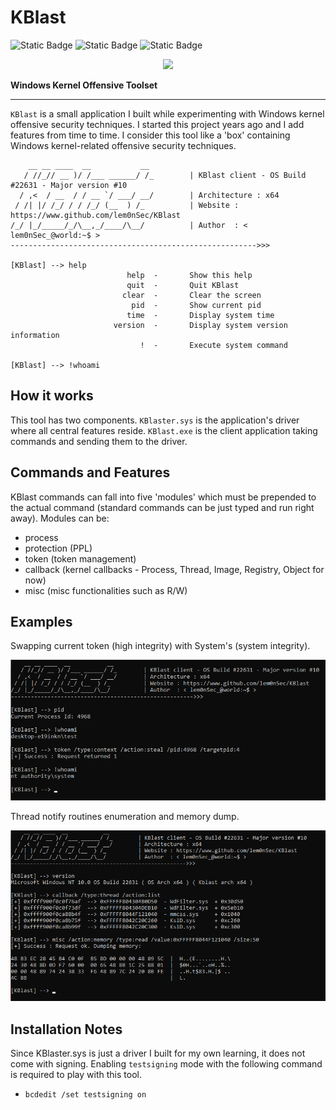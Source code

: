 # KBlast

![Static Badge](https://img.shields.io/badge/Version-0.2-red?style=flat&color=red) ![Static Badge](https://img.shields.io/badge/License-GPL_3.0-red?style=flat&color=blue) ![Static Badge](https://img.shields.io/badge/Author-lem0nSec-red?style=flat&color=yellow)

<p align="center">
  <img src="pictures/KBlast_logo.png">
</p>

__Windows Kernel Offensive Toolset__

-----------------------------------------------------------------------------------------------------------------------------------------------------------------
`KBlast` is a small application I built while experimenting with Windows kernel offensive security techniques. I started this project years ago and I add features from time to time. I consider this tool like a 'box' containing Windows kernel-related offensive security techniques.

```
    __ __ ____  __           __
   / //_// __ )/ /___ ______/ /_        | KBlast client - OS Build #22631 - Major version #10
  / ,<  / __  / / __ `/ ___/ __/        | Architecture : x64
 / /| |/ /_/ / / /_/ (__  ) /_          | Website : https://www.github.com/lem0nSec/KBlast
/_/ |_/_____/_/\__,_/____/\__/          | Author  : < lem0nSec_@world:~$ >
------------------------------------------------------->>>

[KBlast] --> help
                          help  -       Show this help
                          quit  -       Quit KBlast
                         clear  -       Clear the screen
                           pid  -       Show current pid
                          time  -       Display system time
                       version  -       Display system version information
                             !  -       Execute system command

[KBlast] --> !whoami
```
## How it works
This tool has two components. `KBlaster.sys` is the application's driver where all central features reside. `KBlast.exe` is the client application taking commands and sending them to the driver.

## Commands and Features
KBlast commands can fall into five 'modules' which must be prepended to the actual command (standard commands can be just typed and run right away). Modules can be:

- process
- protection (PPL)
- token (token management)
- callback (kernel callbacks - Process, Thread, Image, Registry, Object for now)
- misc (misc functionalities such as R/W)


## Examples
Swapping current token (high integrity) with System's (system integrity).

![](pictures/token_stealing.png)


Thread notify routines enumeration and memory dump.

![](pictures/mem_read.png)


## Installation Notes
Since KBlaster.sys is just a driver I built for my own learning, it does not come with signing. Enabling `testsigning` mode with the following command is required to play with this tool.

- `bcdedit /set testsigning on`

